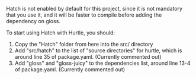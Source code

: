 Hatch is not enabled by default for this project, since it is not mandatory that you use it, and it will be faster to compile before adding the dependency on gloss.

To start using Hatch with Hurtle, you should:

1. Copy the "Hatch" folder from here into the src/ directory
2. Add "src/hatch" to the list of "source directories" for hurtle, which is
   around line 35 of package.yaml. (Currently commented out)
3. Add "gloss" and "gloss-juicy" to the dependencies list, around 
   line 13-4 of package.yaml. (Currently commented out)